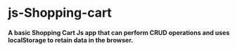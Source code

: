 # js-Shopping-cart
#### A basic Shopping Cart Js app that can perform CRUD operations and uses localStorage to retain data in the browser.
